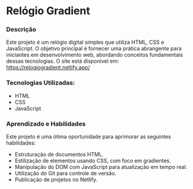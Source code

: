 # Relógio Gradient

### Descrição
Este projeto é um relógio digital simples que utiliza HTML, CSS e JavaScript. O objetivo principal é fornecer uma prática abrangente para iniciantes em desenvolvimento web, abordando conceitos fundamentais dessas tecnologias. 
O site está disponível em: https://relogiogradient.netlify.app/

### Tecnologias Utilizadas:
- HTML
- CSS
- JavaScript

### Aprendizado e Habilidades
Este projeto é uma ótima oportunidade para aprimorar as seguintes habilidades:

- Estruturação de documentos HTML.
- Estilização de elementos usando CSS, com foco em gradientes.
- Manipulação do DOM com JavaScript para atualização em tempo real.
- Utilização do Git para controle de versão.
- Publicação de projetos no Netlify.

  
